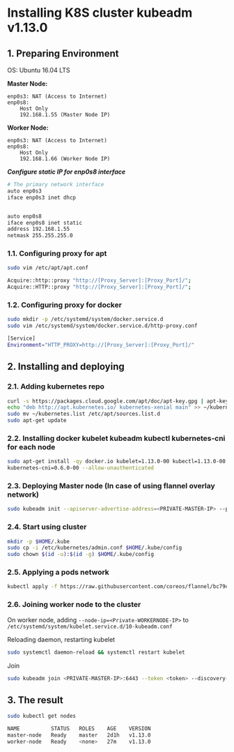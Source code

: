 Installing K8S cluster kubeadm v1.13.0
======================================

## 1. Preparing Environment

OS: Ubuntu 16.04 LTS

**Master Node:**

    enp0s3: NAT (Access to Internet)
    enp0s8:
        Host Only
        192.168.1.55 (Master Node IP)

**Worker Node:**

    enp0s3: NAT (Access to Internet)
    enp0s8:
        Host Only
        192.168.1.66 (Worker Node IP)

***Configure static IP for enp0s8 interface***
```sh
# The primary network interface
auto enp0s3
iface enp0s3 inet dhcp


auto enp0s8
iface enp0s8 inet static
address 192.168.1.55
netmask 255.255.255.0
```


### 1.1. Configuring proxy for apt
```sh
sudo vim /etc/apt/apt.conf

Acquire::http::proxy "http://[Proxy_Server]:[Proxy_Port]/";
Acquire::HTTP::proxy "http://[Proxy_Server]:[Proxy_Port]/";
```

### 1.2. Configuring proxy for docker
```sh
sudo mkdir -p /etc/systemd/system/docker.service.d
sudo vim /etc/systemd/system/docker.service.d/http-proxy.conf

[Service]
Environment="HTTP_PROXY=http://[Proxy_Server]:[Proxy_Port]/"
```

## 2. Installing and deploying

### 2.1. Adding kubernetes repo
```sh
curl -s https://packages.cloud.google.com/apt/doc/apt-key.gpg | apt-key add -
echo "deb http://apt.kubernetes.io/ kubernetes-xenial main" >> ~/kubernetes.list
sudo mv ~/kubernetes.list /etc/apt/sources.list.d
sudo apt-get update
```

### 2.2. Installing docker kubelet kubeadm kubectl kubernetes-cni for each node
```sh
sudo apt-get install -qy docker.io kubelet=1.13.0-00 kubectl=1.13.0-00 kubeadm=1.13.0-00 \
kubernetes-cni=0.6.0-00 --allow-unauthenticated
```

### 2.3. Deploying Master node (In case of using flannel overlay network)
```sh
sudo kubeadm init --apiserver-advertise-address=<PRIVATE-MASTER-IP> --pod-network-cidr=10.244.0.0/16
```

### 2.4. Start using cluster
```sh
mkdir -p $HOME/.kube
sudo cp -i /etc/kubernetes/admin.conf $HOME/.kube/config
sudo chown $(id -u):$(id -g) $HOME/.kube/config
```

### 2.5. Applying a pods network
```sh
kubectl apply -f https://raw.githubusercontent.com/coreos/flannel/bc79dd1505b0c8681ece4de4c0d86c5cd2643275/Documentation/kube-flannel.yml
```

### 2.6. Joining worker node to the cluster
On worker node, adding `--node-ip=<Private-WORKERNODE-IP>` to `/etc/systemd/system/kubelet.service.d/10-kubeadm.conf`

Reloading daemon, restarting kubelet
```sh
sudo systemctl daemon-reload && systemctl restart kubelet
```
Join
```sh
sudo kubeadm join <PRIVATE-MASTER-IP>:6443 --token <token> --discovery-token-ca-cert-hash sha256:<hash>
```

## 3. The result
```sh
sudo kubectl get nodes

NAME          STATUS   ROLES    AGE    VERSION
master-node   Ready    master   2d1h   v1.13.0
worker-node   Ready    <none>   27m    v1.13.0
```
